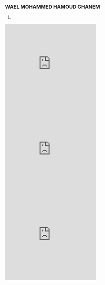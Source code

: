 ### WAEL MOHAMMED HAMOUD GHANEM 
1. 
<iframe src="https://myhub.autodesk360.com/ue28cacf9/g/shares/SH35dfcQT936092f0e4366d01174b893c5d7?mode=embed" width="300" height="280" allowfullscreen="true" webkitallowfullscreen="true" mozallowfullscreen="true"  frameborder="0"></iframe>


<iframe src="https://myhub.autodesk360.com/ue28cacf9/g/shares/SH35dfcQT936092f0e43d2956c0119ff224e?mode=embed" width="300" height="280" allowfullscreen="true" webkitallowfullscreen="true" mozallowfullscreen="true"  frameborder="0"></iframe>


<iframe src="https://myhub.autodesk360.com/ue28cacf9/g/shares/SH35dfcQT936092f0e436bcbcf69bfb3abbc?mode=embed" width="300" height="280" allowfullscreen="true" webkitallowfullscreen="true" mozallowfullscreen="true"  frameborder="0"></iframe>